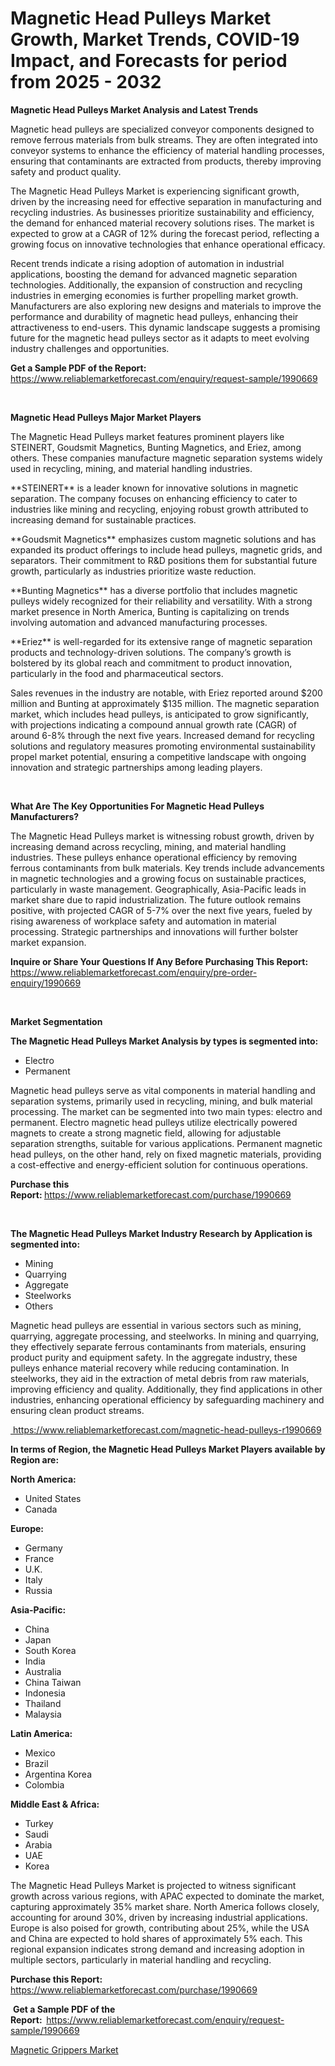 <p><h1>Magnetic Head Pulleys Market Growth, Market Trends, COVID-19 Impact, and Forecasts for period from 2025 - 2032</h1></p><p><strong>Magnetic Head Pulleys Market Analysis and Latest Trends</strong></p>
<p><p>Magnetic head pulleys are specialized conveyor components designed to remove ferrous materials from bulk streams. They are often integrated into conveyor systems to enhance the efficiency of material handling processes, ensuring that contaminants are extracted from products, thereby improving safety and product quality.</p><p>The Magnetic Head Pulleys Market is experiencing significant growth, driven by the increasing need for effective separation in manufacturing and recycling industries. As businesses prioritize sustainability and efficiency, the demand for enhanced material recovery solutions rises. The market is expected to grow at a CAGR of 12% during the forecast period, reflecting a growing focus on innovative technologies that enhance operational efficacy.</p><p>Recent trends indicate a rising adoption of automation in industrial applications, boosting the demand for advanced magnetic separation technologies. Additionally, the expansion of construction and recycling industries in emerging economies is further propelling market growth. Manufacturers are also exploring new designs and materials to improve the performance and durability of magnetic head pulleys, enhancing their attractiveness to end-users. This dynamic landscape suggests a promising future for the magnetic head pulleys sector as it adapts to meet evolving industry challenges and opportunities.</p></p>
<p><strong>Get a Sample PDF of the Report:&nbsp;</strong> <a href="https://www.reliablemarketforecast.com/enquiry/request-sample/1990669?utm_campaign=2253&utm_medium=2&utm_source=Github&utm_content=ia&utm_term=17022025&utm_id=magnetic-head-pulleys">https://www.reliablemarketforecast.com/enquiry/request-sample/1990669</a></p>
<p>&nbsp;</p>
<p><strong>Magnetic Head Pulleys Major Market Players</strong></p>
<p><p>The Magnetic Head Pulleys market features prominent players like STEINERT, Goudsmit Magnetics, Bunting Magnetics, and Eriez, among others. These companies manufacture magnetic separation systems widely used in recycling, mining, and material handling industries.</p><p>**STEINERT** is a leader known for innovative solutions in magnetic separation. The company focuses on enhancing efficiency to cater to industries like mining and recycling, enjoying robust growth attributed to increasing demand for sustainable practices. </p><p>**Goudsmit Magnetics** emphasizes custom magnetic solutions and has expanded its product offerings to include head pulleys, magnetic grids, and separators. Their commitment to R&D positions them for substantial future growth, particularly as industries prioritize waste reduction.</p><p>**Bunting Magnetics** has a diverse portfolio that includes magnetic pulleys widely recognized for their reliability and versatility. With a strong market presence in North America, Bunting is capitalizing on trends involving automation and advanced manufacturing processes. </p><p>**Eriez** is well-regarded for its extensive range of magnetic separation products and technology-driven solutions. The company’s growth is bolstered by its global reach and commitment to product innovation, particularly in the food and pharmaceutical sectors.</p><p>Sales revenues in the industry are notable, with Eriez reported around $200 million and Bunting at approximately $135 million. The magnetic separation market, which includes head pulleys, is anticipated to grow significantly, with projections indicating a compound annual growth rate (CAGR) of around 6-8% through the next five years. Increased demand for recycling solutions and regulatory measures promoting environmental sustainability propel market potential, ensuring a competitive landscape with ongoing innovation and strategic partnerships among leading players.</p></p>
<p>&nbsp;</p>
<p><strong>What Are The Key Opportunities For Magnetic Head Pulleys Manufacturers?</strong></p>
<p><p>The Magnetic Head Pulleys market is witnessing robust growth, driven by increasing demand across recycling, mining, and material handling industries. These pulleys enhance operational efficiency by removing ferrous contaminants from bulk materials. Key trends include advancements in magnetic technologies and a growing focus on sustainable practices, particularly in waste management. Geographically, Asia-Pacific leads in market share due to rapid industrialization. The future outlook remains positive, with projected CAGR of 5-7% over the next five years, fueled by rising awareness of workplace safety and automation in material processing. Strategic partnerships and innovations will further bolster market expansion.</p></p>
<p><strong>Inquire or Share Your Questions If Any Before Purchasing This Report:</strong> <a href="https://www.reliablemarketforecast.com/enquiry/pre-order-enquiry/1990669?utm_campaign=2253&utm_medium=2&utm_source=Github&utm_content=ia&utm_term=17022025&utm_id=magnetic-head-pulleys">https://www.reliablemarketforecast.com/enquiry/pre-order-enquiry/1990669</a></p>
<p>&nbsp;</p>
<p><strong>Market Segmentation</strong></p>
<p><strong>The Magnetic Head Pulleys Market Analysis by types is segmented into:</strong></p>
<p><ul><li>Electro</li><li>Permanent</li></ul></p>
<p><p>Magnetic head pulleys serve as vital components in material handling and separation systems, primarily used in recycling, mining, and bulk material processing. The market can be segmented into two main types: electro and permanent. Electro magnetic head pulleys utilize electrically powered magnets to create a strong magnetic field, allowing for adjustable separation strengths, suitable for various applications. Permanent magnetic head pulleys, on the other hand, rely on fixed magnetic materials, providing a cost-effective and energy-efficient solution for continuous operations.</p></p>
<p><strong>Purchase this Report:&nbsp;</strong><a href="https://www.reliablemarketforecast.com/purchase/1990669?utm_campaign=2253&utm_medium=2&utm_source=Github&utm_content=ia&utm_term=17022025&utm_id=magnetic-head-pulleys">https://www.reliablemarketforecast.com/purchase/1990669</a></p>
<p>&nbsp;</p>
<p><strong>The Magnetic Head Pulleys Market Industry Research by Application is segmented into:</strong></p>
<p><ul><li>Mining</li><li>Quarrying</li><li>Aggregate</li><li>Steelworks</li><li>Others</li></ul></p>
<p><p>Magnetic head pulleys are essential in various sectors such as mining, quarrying, aggregate processing, and steelworks. In mining and quarrying, they effectively separate ferrous contaminants from materials, ensuring product purity and equipment safety. In the aggregate industry, these pulleys enhance material recovery while reducing contamination. In steelworks, they aid in the extraction of metal debris from raw materials, improving efficiency and quality. Additionally, they find applications in other industries, enhancing operational efficiency by safeguarding machinery and ensuring clean product streams.</p></p>
<p><a href="https://www.reliablemarketforecast.com/magnetic-head-pulleys-r1990669?utm_campaign=2253&utm_medium=2&utm_source=Github&utm_content=ia&utm_term=17022025&utm_id=magnetic-head-pulleys">&nbsp;https://www.reliablemarketforecast.com/magnetic-head-pulleys-r1990669</a></p>
<p><strong>In terms of Region, the Magnetic Head Pulleys Market Players available by Region are:</strong></p>
<p>
    <p> <strong> North America: </strong>
        <ul>
            <li>United States</li>
            <li>Canada</li>
        </ul>
        </p> 
    <p> <strong> Europe: </strong>
        <ul>
            <li>Germany</li>
            <li>France</li>
            <li>U.K.</li>
            <li>Italy</li>
            <li>Russia</li>
        </ul>
        </p> 
    <p> <strong> Asia-Pacific: </strong>
        <ul>
            <li>China</li>
            <li>Japan</li>
            <li>South Korea</li>
            <li>India</li>
            <li>Australia</li>
            <li>China Taiwan</li>
            <li>Indonesia</li>
            <li>Thailand</li>
            <li>Malaysia</li>
        </ul>
        </p> 
    <p> <strong> Latin America: </strong>
        <ul>
            <li>Mexico</li>
            <li>Brazil</li>
            <li>Argentina Korea</li>
            <li>Colombia</li>
        </ul>
        </p> 
    <p> <strong> Middle East & Africa: </strong>
        <ul>
            <li>Turkey</li>
            <li>Saudi</li>
            <li>Arabia</li>
            <li>UAE</li>
            <li>Korea</li>
        </ul>
    </p>
    </p>
<p><p>The Magnetic Head Pulleys Market is projected to witness significant growth across various regions, with APAC expected to dominate the market, capturing approximately 35% market share. North America follows closely, accounting for around 30%, driven by increasing industrial applications. Europe is also poised for growth, contributing about 25%, while the USA and China are expected to hold shares of approximately 5% each. This regional expansion indicates strong demand and increasing adoption in multiple sectors, particularly in material handling and recycling.</p></p>
<p><strong>Purchase this Report: </strong><a href="https://www.reliablemarketforecast.com/purchase/1990669?utm_campaign=2253&utm_medium=2&utm_source=Github&utm_content=ia&utm_term=17022025&utm_id=magnetic-head-pulleys">https://www.reliablemarketforecast.com/purchase/1990669</a></p>
<p>&nbsp;<strong>Get a Sample PDF of the Report:&nbsp;&nbsp;</strong><a href="https://www.reliablemarketforecast.com/enquiry/request-sample/1990669?utm_campaign=2253&utm_medium=2&utm_source=Github&utm_content=ia&utm_term=17022025&utm_id=magnetic-head-pulleys">https://www.reliablemarketforecast.com/enquiry/request-sample/1990669</a></p>
<p><strong></strong></p>
<p><p><a href="https://github.com/risingtrista99259/Market-Research-Report-List-1/blob/main/magnetic-grippers-market.md?utm_campaign=2253&utm_medium=2&utm_source=Github&utm_content=ia&utm_term=17022025&utm_id=magnetic-head-pulleys">Magnetic Grippers Market</a></p></p>